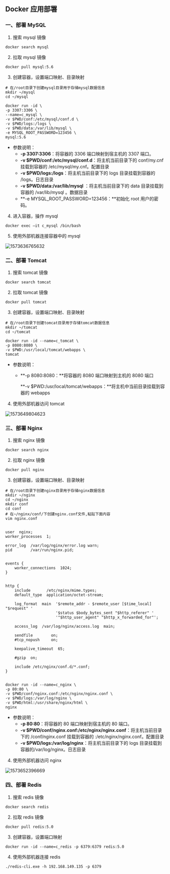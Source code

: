 ## Docker 应用部署

### 一、部署 MySQL

1. 搜索 mysql 镜像

```shell
docker search mysql
```

2. 拉取 mysql 镜像

```shell
docker pull mysql:5.6
```

3. 创建容器，设置端口映射、目录映射

```shell
# 在/root目录下创建mysql目录用于存储mysql数据信息
mkdir ~/mysql
cd ~/mysql
```

```shell
docker run -id \
-p 3307:3306 \
--name=c_mysql \
-v $PWD/conf:/etc/mysql/conf.d \
-v $PWD/logs:/logs \
-v $PWD/data:/var/lib/mysql \
-e MYSQL_ROOT_PASSWORD=123456 \
mysql:5.6
```

-   参数说明：
    -   **-p 3307:3306**：将容器的 3306 端口映射到宿主机的 3307 端口。
    -   **-v $PWD/conf:/etc/mysql/conf.d**：将主机当前目录下的 conf/my.cnf 挂载到容器的 /etc/mysql/my.cnf。配置目录
    -   **-v $PWD/logs:/logs**：将主机当前目录下的 logs 目录挂载到容器的 /logs。日志目录
    -   **-v $PWD/data:/var/lib/mysql** ：将主机当前目录下的 data 目录挂载到容器的 /var/lib/mysql 。数据目录
    -   **-e MYSQL_ROOT_PASSWORD=123456：**初始化 root 用户的密码。

4. 进入容器，操作 mysql

```shell
docker exec –it c_mysql /bin/bash
```

5. 使用外部机器连接容器中的 mysql

![1573636765632](https://xingqiu-tuchuang-1256524210.cos.ap-shanghai.myqcloud.com/8919/yank-note-picgo-1573636765632.png)

### 二、部署 Tomcat

1. 搜索 tomcat 镜像

```shell
docker search tomcat
```

2. 拉取 tomcat 镜像

```shell
docker pull tomcat
```

3. 创建容器，设置端口映射、目录映射

```shell
# 在/root目录下创建tomcat目录用于存储tomcat数据信息
mkdir ~/tomcat
cd ~/tomcat
```

```shell
docker run -id --name=c_tomcat \
-p 8080:8080 \
-v $PWD:/usr/local/tomcat/webapps \
tomcat
```

-   参数说明：

    -   **-p 8080:8080：**将容器的 8080 端口映射到主机的 8080 端口

        **-v $PWD:/usr/local/tomcat/webapps：**将主机中当前目录挂载到容器的 webapps

4. 使用外部机器访问 tomcat

![1573649804623](https://xingqiu-tuchuang-1256524210.cos.ap-shanghai.myqcloud.com/8919/yank-note-picgo-1573649804623.png)

### 三、部署 Nginx

1. 搜索 nginx 镜像

```shell
docker search nginx
```

2. 拉取 nginx 镜像

```shell
docker pull nginx
```

3. 创建容器，设置端口映射、目录映射

```shell
# 在/root目录下创建nginx目录用于存储nginx数据信息
mkdir ~/nginx
cd ~/nginx
mkdir conf
cd conf
# 在~/nginx/conf/下创建nginx.conf文件,粘贴下面内容
vim nginx.conf
```

```shell

user  nginx;
worker_processes  1;

error_log  /var/log/nginx/error.log warn;
pid        /var/run/nginx.pid;


events {
    worker_connections  1024;
}


http {
    include       /etc/nginx/mime.types;
    default_type  application/octet-stream;

    log_format  main  '$remote_addr - $remote_user [$time_local] "$request" '
                      '$status $body_bytes_sent "$http_referer" '
                      '"$http_user_agent" "$http_x_forwarded_for"';

    access_log  /var/log/nginx/access.log  main;

    sendfile        on;
    #tcp_nopush     on;

    keepalive_timeout  65;

    #gzip  on;

    include /etc/nginx/conf.d/*.conf;
}


```

```shell
docker run -id --name=c_nginx \
-p 80:80 \
-v $PWD/conf/nginx.conf:/etc/nginx/nginx.conf \
-v $PWD/logs:/var/log/nginx \
-v $PWD/html:/usr/share/nginx/html \
nginx
```

-   参数说明：
    -   **-p 80:80**：将容器的 80 端口映射到宿主机的 80 端口。
    -   **-v $PWD/conf/nginx.conf:/etc/nginx/nginx.conf**：将主机当前目录下的 /conf/nginx.conf 挂载到容器的 :/etc/nginx/nginx.conf。配置目录
    -   **-v $PWD/logs:/var/log/nginx**：将主机当前目录下的 logs 目录挂载到容器的/var/log/nginx。日志目录

4. 使用外部机器访问 nginx

![1573652396669](https://xingqiu-tuchuang-1256524210.cos.ap-shanghai.myqcloud.com/8919/yank-note-picgo-1573652396669.png)

### 四、部署 Redis

1. 搜索 redis 镜像

```shell
docker search redis
```

2. 拉取 redis 镜像

```shell
docker pull redis:5.0
```

3. 创建容器，设置端口映射

```shell
docker run -id --name=c_redis -p 6379:6379 redis:5.0
```

4. 使用外部机器连接 redis

```shell
./redis-cli.exe -h 192.168.149.135 -p 6379
```
